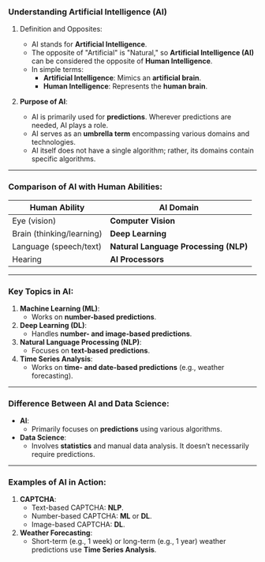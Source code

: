 
### Understanding Artificial Intelligence (AI)

1. Definition and Opposites:
   - AI stands for **Artificial Intelligence**.
   - The opposite of "Artificial" is "Natural," so **Artificial Intelligence (AI)** can be considered the opposite of **Human Intelligence**.
   - In simple terms:
     - **Artificial Intelligence**: Mimics an **artificial brain**.
     - **Human Intelligence**: Represents the **human brain**.

2. **Purpose of AI**:
   - AI is primarily used for **predictions**. Wherever predictions are needed, AI plays a role.
   - AI serves as an **umbrella term** encompassing various domains and technologies.
   - AI itself does not have a single algorithm; rather, its domains contain specific algorithms.

---

### **Comparison of AI with Human Abilities**:
| **Human Ability**          | **AI Domain**           |
|----------------------------|-------------------------|
| Eye (vision)               | **Computer Vision**     |
| Brain (thinking/learning)  | **Deep Learning**       |
| Language (speech/text)     | **Natural Language Processing (NLP)** |
| Hearing                    | **AI Processors**       |

---

### **Key Topics in AI**:
1. **Machine Learning (ML)**:
   - Works on **number-based predictions**.
2. **Deep Learning (DL)**:
   - Handles **number- and image-based predictions**.
3. **Natural Language Processing (NLP)**:
   - Focuses on **text-based predictions**.
4. **Time Series Analysis**:
   - Works on **time- and date-based predictions** (e.g., weather forecasting).

---

### **Difference Between AI and Data Science**:
- **AI**:
  - Primarily focuses on **predictions** using various algorithms.
- **Data Science**:
  - Involves **statistics** and manual data analysis. It doesn’t necessarily require predictions.

---

### **Examples of AI in Action**:
1. **CAPTCHA**:
   - Text-based CAPTCHA: **NLP**.
   - Number-based CAPTCHA: **ML** or **DL**.
   - Image-based CAPTCHA: **DL**.
2. **Weather Forecasting**:
   - Short-term (e.g., 1 week) or long-term (e.g., 1 year) weather predictions use **Time Series Analysis**.


